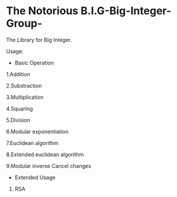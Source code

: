 # The Notorious B.I.G-Big-Integer-Group-

The Library for Big Integer. 

Usage:

- Basic Operation

1.Addition

2.Substraction

3.Multiplication

4.Squaring

5.Division

6.Modular exponentiation	

7.Euclidean algorithm

8.Extended euclidean algorithm

9.Modular inverse
Cancel changes
- Extended Usage

1. RSA
